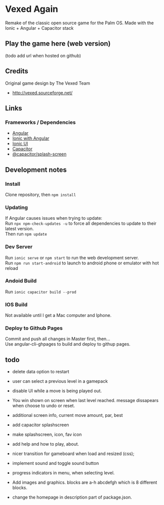# Vexed Again
Remake of the classic open source game for the Palm OS.
Made with the Ionic + Angular + Capacitor stack


## Play the game here (web version)
(todo add url when hosted on github)

## Credits
Original game design by The Vexed Team
* http://vexed.sourceforge.net/

## Links 
### Frameworks / Dependencies
* [Angular](https://angular.io/docs)
* [Ionic with Angular](https://ionicframework.com/docs/angular/overview)
* [Ionic UI](https://ionicframework.com/docs/components)
* [Capacitor](https://capacitorjs.com/docs)
* [@capacitor/splash-screen](https://capacitorjs.com/docs/apis/splash-screen)

## Development notes
### Install
Clone repository, then `npm install`
### Updating 
If Angular causes issues when trying to update:  
Run `npx npm-check-updates -u` to force all dependencies to update to their latest version.  
Then run `npm update`  
### Dev Server
Run `ionic serve` or `npm start` to run the web development server.  
Run `npm run start-android` to launch to android phone or emulator with hot reload  
### Andoid Build
Run `ionic capacitor build --prod` 
### IOS Build
Not available until I get a Mac computer and Iphone.
### Deploy to Github Pages
Commit and push all changes in Master first, then...  
Use angular-cli-ghpages to build and deploy to githup pages.  



## todo

* delete data option to restart
* user can select a previous level in a gamepack

* disable UI while a move is being played out.

* You win shown on screen when last level reached. 
  message dissapears when choose to undo or reset.

* additional screen info, current move amount, par, best 

* add capacitor splashscreen
* make splashscreen, icon, fav icon
* add help and how to play, about.

* nicer transition for gameboard when load and resized (css);
  
* implement sound and toggle sound button

* progress indicators in menu, when selecting level.

* Add images and graphics. blocks are a-h abcdefgh which is 8 different blocks.

* change the homepage in description part of package.json.



